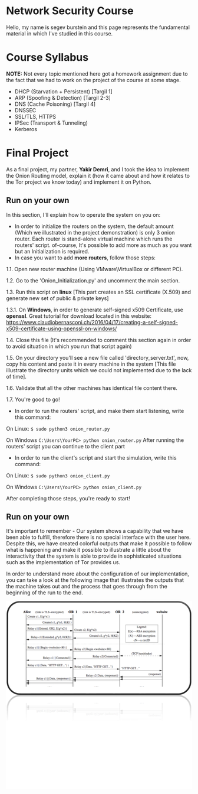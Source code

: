 # Network Security Course

Hello, my name is segev burstein and this page represents the fundamental material in which I've studied in this course. 


# Course Syllabus

**NOTE:** Not every topic mentioned here got a homework assignment due to the fact that we had to work on the project of the course at some stage.

 - DHCP  (Starvation + Persistent)   [Targil 1]
 - ARP   (Spoofing & Detection)      [Targil 2-3]
 - DNS   (Cache Poisoning)           [Targil 4]
 - DNSSEC
 - SSL/TLS, HTTPS
 - IPSec (Transport & Tunneling)
 - Kerberos

# Final Project

As a final project, my partner, **Yakir Demri**, and I took the idea to implement the Onion Routing model, explain it (how it came about and how it relates to the Tor project we know today) and implement it on Python.

## Run on your own
In this section, I'll explain how to operate the system on you on:
 - In order to initialize the routers on the system, the default amount (Which we illustrated in the project demonstration) is only 3 onion router. Each router is stand-alone virtual machine which runs the routers' script. of-course, It's possible to add more as much as you want but an Initialization is required.
 - In case you want to add **more routers**, follow those steps:
 
1.1. Open new router machine (Using VMware\VirtualBox or different PC).

1.2. Go to the 'Onion_Initialization.py' and uncomment the main section.

1.3. Run this script on **linux** [This part creates an SSL certificate (X.509) and generate new set of public & private keys]

1.3.1. On **Windows**, in order to generate self-signed x509 Certificate, use **openssl**. Great tutorial for download located in this website:
https://www.claudiobernasconi.ch/2016/04/17/creating-a-self-signed-x509-certificate-using-openssl-on-windows/

1.4. Close this file (It's recommended to comment this section again in order to avoid situation in which you run that script again) 

1.5. On your directory you'll see a new file called 'directory_server.txt', now, copy his content and paste it in every machine in the system [This file illustrate the directory units which we could not implemented due to the lack of time].

1.6. Validate that all the other machines has identical file content there.

1.7. You're good to go!

 - In order to run the routers' script, and make them start listening, write this command:
 
On Linux: `$ sudo python3 onion_router.py`

On Windows `C:\Users\YourPC> python onion_router.py`
After running the routers' script you can continue to the client part

 - In order to run the client's script and start the simulation, write this command:
 
 On Linux: `$ sudo python3 onion_client.py`
 
 On Windows `C:\Users\YourPC> python onion_client.py`
 
 After completing those steps, you're ready to start!
 ## Run on your own
It's important to remember - Our system shows a capability that we have been able to fulfill, therefore there is no special interface with the user here. Despite this, we have created colorful outputs that make it possible to follow what is happening and make it possible to illustrate a little about the interactivity that the system is able to provide in sophisticated situations such as the implementation of Tor provides us.

In order to understand more about the configuration of our implementation, you can take a look at the following image that illustrates the outputs that the machine takes out and the process that goes through from the beginning of the run to the end.

![Image of the procedure](https://github.com/Segev608/NetworkSecurityLab/blob/master/procedure.png)

